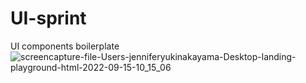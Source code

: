 # UI-sprint
UI components boilerplate
![screencapture-file-Users-jenniferyukinakayama-Desktop-landing-playground-html-2022-09-15-10_15_06](https://user-images.githubusercontent.com/98619821/190291987-2ec53719-b5ee-4a95-a3b1-892a59501999.png)
